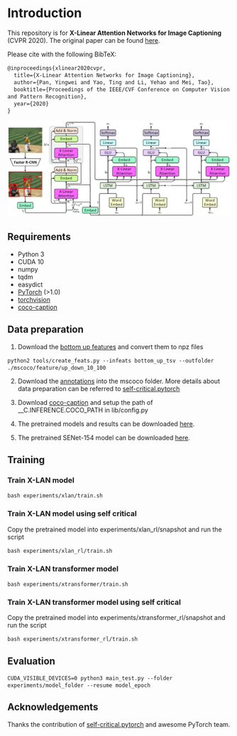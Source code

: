 # Introduction
This repository is for **X-Linear Attention Networks for Image Captioning** (CVPR 2020). The original paper can be found [here](https://arxiv.org/pdf/2107.12292.pdf).

Please cite with the following BibTeX:

```
@inproceedings{xlinear2020cvpr,
  title={X-Linear Attention Networks for Image Captioning},
  author={Pan, Yingwei and Yao, Ting and Li, Yehao and Mei, Tao},
  booktitle={Proceedings of the IEEE/CVF Conference on Computer Vision and Pattern Recognition},
  year={2020}
}
```

<p align="center">
  <img src="images/framework.jpg" width="800"/>
</p>


## Requirements
* Python 3
* CUDA 10
* numpy
* tqdm
* easydict
* [PyTorch](http://pytorch.org/) (>1.0)
* [torchvision](http://pytorch.org/)
* [coco-caption](https://github.com/ruotianluo/coco-caption)

## Data preparation
1. Download the [bottom up features](https://github.com/peteanderson80/bottom-up-attention) and convert them to npz files
```
python2 tools/create_feats.py --infeats bottom_up_tsv --outfolder ./mscoco/feature/up_down_10_100
```

2. Download the [annotations](https://drive.google.com/open?id=1i5YJRSZtpov0nOtRyfM0OS1n0tPCGiCS) into the mscoco folder. More details about data preparation can be referred to [self-critical.pytorch](https://github.com/ruotianluo/self-critical.pytorch)

3. Download [coco-caption](https://github.com/ruotianluo/coco-caption) and setup the path of __C.INFERENCE.COCO_PATH in lib/config.py

4. The pretrained models and results can be downloaded [here](https://drive.google.com/open?id=1a7aINHtpQbIw5JbAc4yvC7I1V-tQSdzb).

5. The pretrained SENet-154 model can be downloaded [here](https://drive.google.com/file/d/1CrWJcdKLPmFYVdVNcQLviwKGtAREjarR/view?usp=sharing).

## Training
### Train X-LAN model
```
bash experiments/xlan/train.sh
```

### Train X-LAN model using self critical
Copy the pretrained model into experiments/xlan_rl/snapshot and run the script
```
bash experiments/xlan_rl/train.sh
```

### Train X-LAN transformer model
```
bash experiments/xtransformer/train.sh
```

### Train X-LAN transformer model using self critical
Copy the pretrained model into experiments/xtransformer_rl/snapshot and run the script
```
bash experiments/xtransformer_rl/train.sh
```

## Evaluation
```
CUDA_VISIBLE_DEVICES=0 python3 main_test.py --folder experiments/model_folder --resume model_epoch
```

## Acknowledgements
Thanks the contribution of [self-critical.pytorch](https://github.com/ruotianluo/self-critical.pytorch) and awesome PyTorch team.
